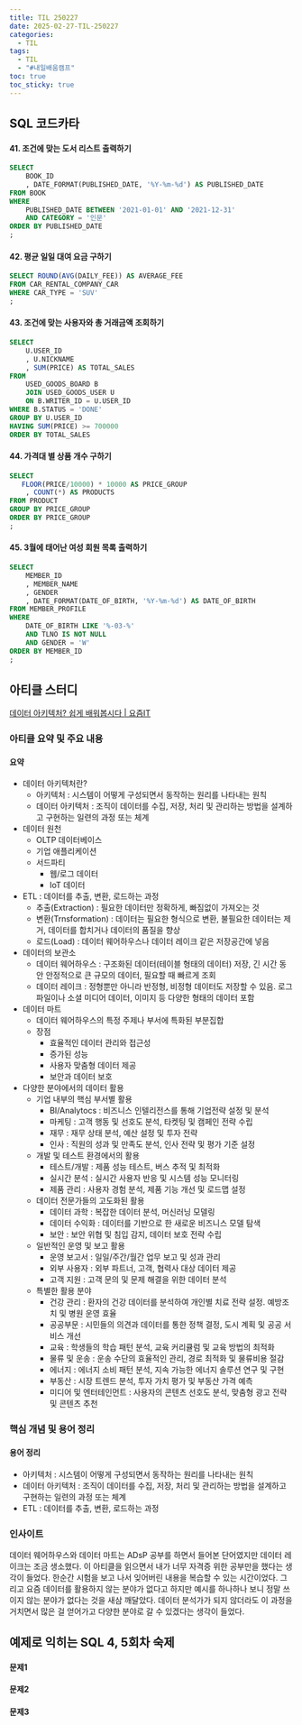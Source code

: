 ```yaml
---
title: TIL 250227
date: 2025-02-27-TIL-250227
categories:
  - TIL
tags:
  - TIL
  - "#내일배움캠프"
toc: true
toc_sticky: true
---
```

## SQL 코드카타

#### 41. 조건에 맞는 도서 리스트 출력하기
```sql
SELECT
    BOOK_ID
    , DATE_FORMAT(PUBLISHED_DATE, '%Y-%m-%d') AS PUBLISHED_DATE
FROM BOOK
WHERE 
    PUBLISHED_DATE BETWEEN '2021-01-01' AND '2021-12-31'
    AND CATEGORY = '인문'
ORDER BY PUBLISHED_DATE
;
```

#### 42. 평균 일일 대여 요금 구하기
```sql
SELECT ROUND(AVG(DAILY_FEE)) AS AVERAGE_FEE
FROM CAR_RENTAL_COMPANY_CAR
WHERE CAR_TYPE = 'SUV'
;
```

#### 43. 조건에 맞는 사용자와 총 거래금액 조회하기
```sql
SELECT
    U.USER_ID
    , U.NICKNAME
    , SUM(PRICE) AS TOTAL_SALES
FROM 
    USED_GOODS_BOARD B
    JOIN USED_GOODS_USER U
    ON B.WRITER_ID = U.USER_ID
WHERE B.STATUS = 'DONE'
GROUP BY U.USER_ID
HAVING SUM(PRICE) >= 700000
ORDER BY TOTAL_SALES
```

#### 44. 가격대 별 상품 개수 구하기
```sql
SELECT
   FLOOR(PRICE/10000) * 10000 AS PRICE_GROUP
    , COUNT(*) AS PRODUCTS
FROM PRODUCT
GROUP BY PRICE_GROUP
ORDER BY PRICE_GROUP
;
```

#### 45. 3월에 태어난 여성 회원 목록 출력하기
```sql
SELECT
    MEMBER_ID
    , MEMBER_NAME
    , GENDER
    , DATE_FORMAT(DATE_OF_BIRTH, '%Y-%m-%d') AS DATE_OF_BIRTH
FROM MEMBER_PROFILE
WHERE 
    DATE_OF_BIRTH LIKE '%-03-%'
    AND TLNO IS NOT NULL
    AND GENDER = 'W'
ORDER BY MEMBER_ID
;
```

## 아티클 스터디

[데이터 아키텍처? 쉽게 배워봅시다 | 요즘IT](https://yozm.wishket.com/magazine/detail/2396/)

### 아티클 요약 및 주요 내용
#### 요약
-   데이터 아키텍처란?
	- 아키텍처 : 시스템이 어떻게 구성되면서 동작하는 원리를 나타내는 원칙
	- 데이터 아키텍처 : 조직이 데이터를 수집, 저장, 처리 및 관리하는 방법을 설계하고 구현하는 일련의 과정 또는 체계
-  데이터 원천
	- OLTP 데이터베이스
	- 기업 애플리케이션
	- 서드파티
       - 웹/로그 데이터
       - IoT 데이터
-  ETL : 데이터를 추출, 변환, 로드하는 과정
	- 추출(Extraction) : 필요한 데이터만 정확하게, 빠짐없이 가져오는 것
	- 변환(Trnsformation) : 데이터는 필요한 형식으로 변환, 불필요한 데이터는 제거, 데이터를 합치거나 데이터의 품질을 향상
	- 로드(Load) : 데이터 웨어하우스나 데이터 레이크 같은 저장공간에 넣음
- 데이터의 보관소
	- 데이터 웨어하우스 : 구조화된 데이터(테이블 형태의 데이터) 저장, 긴 시간 동안 안정적으로 큰 규모의 데이터, 필요할 때 빠르게 조회
	- 데이터 레이크 : 정형뿐만 아니라 반정형, 비정형 데이터도 저장할 수 있음. 로그 파일이나 소셜 미디어 데이터, 이미지 등 다양한 형태의 데이터 포함
- 데이터 마트
	- 데이터 웨어하우스의 특정 주제나 부서에 특화된 부분집합
	- 장점
		- 효율적인 데이터 관리와 접근성
		- 증가된 성능
		- 사용자 맞춤형 데이터 제공
		- 보안과 데이터 보호
- 다양한 분야에서의 데이터 활용
	- 기업 내부의 핵심 부서별 활용
		- BI/Analytocs : 비즈니스 인텔리전스를 통해 기업전략 설정 및 분석
		- 마케팅 : 고객 행동 및 선호도 분석, 타켓팅 및 캠페인 전략 수립
		- 재무 : 재무 상태 분석, 예산 설정 및 투자 전략
		- 인사 : 직원의 성과 및 만족도 분석, 인사 전략 및 평가 기준 설정
	- 개발 및 테스트 환경에서의 활용
		- 테스트/개발 : 제품 성능 테스트, 버스 추적 및 최적화
		-  실시간 분석 : 실시간 사용자 반응 및 시스템 성능 모니터링
		-  제품 관리 : 사용자 경험 분석, 제품 기능 개선 및 로드맵 설정
	- 데이터 전문가들의 고도화된 활용
		-  데이터 과학 : 복잡한 데이터 분석, 머신러닝 모델링
		-  데이터 수익화 : 데이터를 기반으로 한 새로운 비즈니스 모델 탐색
		-  보안 : 보안 위협 및 침입 감지, 데이터 보호 전략 수립
	- 일반적인 운영 및 보고 활용
		-  운영 보고서 : 일일/주간/월간 업무 보고 및 성과 관리
		-  외부 사용자 : 외부 파트너, 고객, 협력사 대상 데이터 제공
		-  고객 지원 : 고객 문의 및 문제 해결을 위한 데이터 분석
	- 특별한 활용 분야
		-  건강 관리 : 환자의 건강 데이터를 분석하여 개인별 치료 전략 설정. 예방조치 및 병원 운영 효율
		-  공공부문 : 시민들의 의견과 데이터를 통한 정책 결정, 도시 계획 및 공공 서비스 개선
		-  교육 : 학생들의 학습 패턴 분석, 교육 커리큘럼 및 교육 방법의 최적화
		-  물류 및 운송 : 운송 수단의 효율적인 관리, 경로 최적화 및 물류비용 절감
		-  에너지 : 에너지 소비 패턴 분석, 지속 가능한 에너지 솔루션 연구 및 구현
		-  부동산 : 시장 트렌드 분석, 투자 가치 평가 및 부동산 가격 예측
		-  미디어 및 엔터테인먼트 : 사용자의 콘텐츠 선호도 분석, 맞춤형 광고 전략 및 콘텐츠 추천

### 핵심 개념 및 용어 정리
#### 용어 정리
- 아키텍처 : 시스템이 어떻게 구성되면서 동작하는 원리를 나타내는 원칙
- 데이터 아키텍처 : 조직이 데이터를 수집, 저장, 처리 및 관리하는 방법을 설계하고 구현하는 일련의 과정 또는 체계
- ETL : 데이터를 추출, 변환, 로드하는 과정

### 인사이트
데이터 웨어하우스와 데이터 마트는 ADsP 공부를 하면서 들어본 단어였지만 데이터 레이크는 조금 생소했다. 이 아티클을 읽으면서 내가 너무 자격증 위한 공부만을 했다는 생각이 들었다. 한순간 시험을 보고 나서 잊어버린 내용을 복습할 수 있는 시간이었다. 그리고 요즘 데이터를 활용하지 않는 분야가 없다고 하지만 예시를 하나하나 보니 정말 쓰이지 않는 분야가 없다는 것을 새삼 깨달았다. 데이터 분석가가 되지 않더라도 이 과정을 거치면서 많은 걸 얻어가고 다양한 분야로 갈 수 있겠다는 생각이 들었다.

## 예제로 익히는 SQL 4, 5회차 숙제

#### 문제1

#### 문제2

#### 문제3